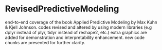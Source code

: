 # RevisedPredictiveModeling
end-to-end coverage of the book Applied Predictive Modeling by Max Kuhn &amp; Kjell Johnson. codes revised and altered by using modern libraries (e.g dplyr instead of plyr, tidyr instead of reshape2, etc.) extra graphics are added for demonstration and interpretability enhancement. new code chunks are presented for further clarity.
